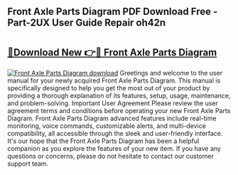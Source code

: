 ## Front Axle Parts Diagram PDF Download Free - Part-2UX User Guide Repair oh42n

# <h2><a href="http://dfrdzt.blite.top/?on=Front+Axle+Parts+Diagram">🔗Download New 👉🔴 Front Axle Parts Diagram</a></h2>

[![Front Axle Parts Diagram download](https://i.imgur.com/lujVjoI.png)](http://dfrdzt.blite.top/?on=Front+Axle+Parts+Diagram)
Greetings and welcome to the user manual for your newly acquired Front Axle Parts Diagram. This manual is specifically designed to help you get the most out of your product by providing a thorough explanation of its features, setup, usage, maintenance, and problem-solving. Important User Agreement Please review the user agreement terms and conditions before operating your new Front Axle Parts Diagram. Front Axle Parts Diagram advanced features include real-time monitoring, voice commands, customizable alerts, and multi-device compatibility, all accessible through the sleek and user-friendly interface. It's our hope that the Front Axle Parts Diagram has been a helpful companion as you explore the features of your new item. If you have any questions or concerns, please do not hesitate to contact our customer support team.
